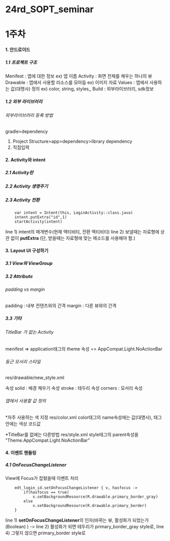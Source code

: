 # 24rd_SOPT_seminar

# 1주차

#### 1. 안드로이드
##### 1.1 프로젝트 구조
Menifest : 앱에 대한 정보 ex) 앱 이름
Activity : 화면 전체를 채우는 하나의 뷰
Drawable : 앱에서 사용할 리소스를 모아둠 ex) 이미지 자료
Values : 앱에서 사용하는 값(대명사) 정의 ex) color, string, styles,,
Build : 외부라이브러리, sdk정보

##### 1.2 외부 라이브러리
###### 외부라이브러리 등록 방법
gradle>dependency
1) Project Structure>app>dependency>library dependency
2) 직접입력

#### 2. Activity와 intent
##### 2.1 Activity란
##### 2.2 Activity 생명주기
##### 2.3 Activity 전환
		var intent = Intent(this, LoginActivity::class.java)
		intent.putExtra("id",1)
		startActivity(intent)
line 1)  intent의 매개변수(현재 액티비티, 전환 액티비티)
line 2)  보낼때는 자료형에 상관 없이 **putExtra** (단, 받을때는 자료형에 맞는 메소드를 사용해야 함.)

#### 3. Layout UI 구성하기
##### 3.1 View와 ViewGroup
##### 3.2 Attribute
###### padding vs margin
padding : 내부 컨텐츠와의 간격
margin : 다른 뷰와의 간격
##### 3.3 기타
###### TitleBar 가 없는 Activity
menifest => application태그의 theme 속성 => AppCompat.Light.NoActionBar
###### 둥근 모서리 스타일
res/drawable/new_style.xml

속성
solid : 배경 채우기 속성
stroke : 테두리 속성
corners : 모서리 속성

###### 앱에서 사용할 값 정의
*자주 사용하는 색 지정
res/color.xml
color태그의 name속성에는 값(대명사), 태그 안에는 색상 코드값

*TitleBar를 없애는 다른방법
res/style.xml
style태그의 parent속성을 "Theme.AppCompat.Light.NoActionBar"

#### 4. 이벤트 핸들링
##### 4.1 OnFocusChangeListener
View에 Focus가 잡혔을때 이벤트 처리

        edt_login_id.setOnFocusChangeListener { v, hasfocus ->
            if(hasfocus == true)
                v.setBackgroundResource(R.drawable.primary_border_gray)
            else
                v.setBackgroundResource(R.drawable.primary_border)
        }
line 1) **setOnFocusChangeListener**의 인자(바뀌는 뷰, 활성화가 되었는가(Boolean) ) ->
line 2)  활성화가 되면 테두리가 primary_border_gray style로, 
line 4)  그렇지 않으면 primary_border style로

